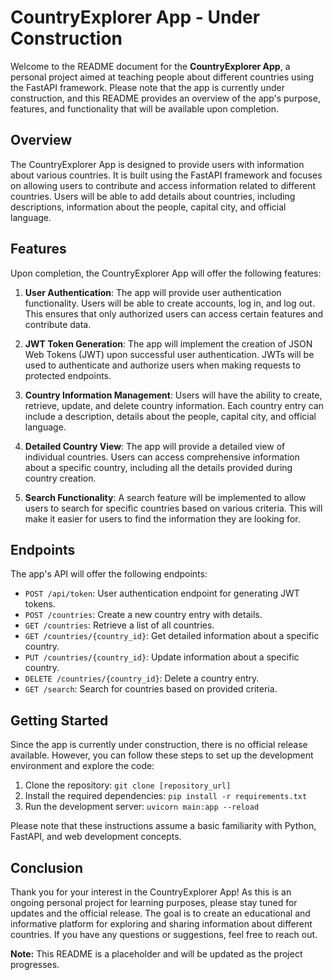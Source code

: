 # CountryExplorer App - Under Construction

Welcome to the README document for the **CountryExplorer App**, a personal project aimed at teaching people about different countries using the FastAPI framework. Please note that the app is currently under construction, and this README provides an overview of the app's purpose, features, and functionality that will be available upon completion.

## Overview

The CountryExplorer App is designed to provide users with information about various countries. It is built using the FastAPI framework and focuses on allowing users to contribute and access information related to different countries. Users will be able to add details about countries, including descriptions, information about the people, capital city, and official language.

## Features

Upon completion, the CountryExplorer App will offer the following features:

1. **User Authentication**: The app will provide user authentication functionality. Users will be able to create accounts, log in, and log out. This ensures that only authorized users can access certain features and contribute data.

2. **JWT Token Generation**: The app will implement the creation of JSON Web Tokens (JWT) upon successful user authentication. JWTs will be used to authenticate and authorize users when making requests to protected endpoints.

3. **Country Information Management**: Users will have the ability to create, retrieve, update, and delete country information. Each country entry can include a description, details about the people, capital city, and official language.

4. **Detailed Country View**: The app will provide a detailed view of individual countries. Users can access comprehensive information about a specific country, including all the details provided during country creation.

5. **Search Functionality**: A search feature will be implemented to allow users to search for specific countries based on various criteria. This will make it easier for users to find the information they are looking for.

## Endpoints

The app's API will offer the following endpoints:

- `POST /api/token`: User authentication endpoint for generating JWT tokens.
- `POST /countries`: Create a new country entry with details.
- `GET /countries`: Retrieve a list of all countries.
- `GET /countries/{country_id}`: Get detailed information about a specific country.
- `PUT /countries/{country_id}`: Update information about a specific country.
- `DELETE /countries/{country_id}`: Delete a country entry.
- `GET /search`: Search for countries based on provided criteria.

## Getting Started

Since the app is currently under construction, there is no official release available. However, you can follow these steps to set up the development environment and explore the code:

1. Clone the repository: `git clone [repository_url]`
2. Install the required dependencies: `pip install -r requirements.txt`
3. Run the development server: `uvicorn main:app --reload`

Please note that these instructions assume a basic familiarity with Python, FastAPI, and web development concepts.

## Conclusion

Thank you for your interest in the CountryExplorer App! As this is an ongoing personal project for learning purposes, please stay tuned for updates and the official release. The goal is to create an educational and informative platform for exploring and sharing information about different countries. If you have any questions or suggestions, feel free to reach out.

**Note:** This README is a placeholder and will be updated as the project progresses.
